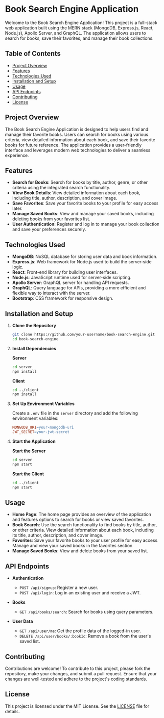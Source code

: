 # Book Search Engine Application

Welcome to the Book Search Engine Application! This project is a full-stack web application built using the MERN stack (MongoDB, Express.js, React, Node.js), Apollo Server, and GraphQL. The application allows users to search for books, save their favorites, and manage their book collections.

## Table of Contents

- [Project Overview](#project-overview)
- [Features](#features)
- [Technologies Used](#technologies-used)
- [Installation and Setup](#installation-and-setup)
- [Usage](#usage)
- [API Endpoints](#api-endpoints)
- [Contributing](#contributing)
- [License](#license)

## Project Overview

The Book Search Engine Application is designed to help users find and manage their favorite books. Users can search for books using various criteria, view detailed information about each book, and save their favorite books for future reference. The application provides a user-friendly interface and leverages modern web technologies to deliver a seamless experience.

## Features

- **Search for Books**: Search for books by title, author, genre, or other criteria using the integrated search functionality.
- **View Book Details**: View detailed information about each book, including title, author, description, and cover image.
- **Save Favorites**: Save your favorite books to your profile for easy access later.
- **Manage Saved Books**: View and manage your saved books, including deleting books from your favorites list.
- **User Authentication**: Register and log in to manage your book collection and save your preferences securely.

## Technologies Used

- **MongoDB**: NoSQL database for storing user data and book information.
- **Express.js**: Web framework for Node.js used to build the server-side logic.
- **React**: Front-end library for building user interfaces.
- **Node.js**: JavaScript runtime used for server-side scripting.
- **Apollo Server**: GraphQL server for handling API requests.
- **GraphQL**: Query language for APIs, providing a more efficient and flexible way to interact with the server.
- **Bootstrap**: CSS framework for responsive design.

## Installation and Setup

1. **Clone the Repository**

    ```bash
    git clone https://github.com/your-username/book-search-engine.git
    cd book-search-engine
    ```

2. **Install Dependencies**

    **Server**

    ```bash
    cd server
    npm install
    ```

    **Client**

    ```bash
    cd ../client
    npm install
    ```

3. **Set Up Environment Variables**

    Create a `.env` file in the `server` directory and add the following environment variables:

    ```makefile
    MONGODB_URI=your-mongodb-uri
    JWT_SECRET=your-jwt-secret
    ```

4. **Start the Application**

    **Start the Server**

    ```bash
    cd server
    npm start
    ```

    **Start the Client**

    ```bash
    cd ../client
    npm start
    ```

## Usage

- **Home Page**: The home page provides an overview of the application and features options to search for books or view saved favorites.
- **Book Search**: Use the search functionality to find books by title, author, or other criteria. View detailed information about each book, including its title, author, description, and cover image.
- **Favorites**: Save your favorite books to your user profile for easy access. Manage and view your saved books in the favorites section.
- **Manage Saved Books**: View and delete books from your saved list.

## API Endpoints

- **Authentication**
  - `POST /api/signup`: Register a new user.
  - `POST /api/login`: Log in an existing user and receive a JWT.

- **Books**
  - `GET /api/books/search`: Search for books using query parameters.

- **User Data**
  - `GET /api/user/me`: Get the profile data of the logged-in user.
  - `DELETE /api/user/books/:bookId`: Remove a book from the user's saved list.

## Contributing

Contributions are welcome! To contribute to this project, please fork the repository, make your changes, and submit a pull request. Ensure that your changes are well-tested and adhere to the project's coding standards.

## License

This project is licensed under the MIT License. See the [LICENSE](LICENSE) file for details.
